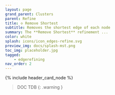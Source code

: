```yaml
---
layout: page
grand_parent: Clusters
parent: Refine
title: 🝔 Remove Shortest
subtitle: Removes the shortest edge of each node
summary: The **Remove Shortest** refinement ...
color: white
splash: icons/icon_edges-refine.svg
preview_img: docs/splash-mst.png
toc_img: placeholder.jpg
tagged: 
    - edgerefining
nav_order: 2
---
```


{% include header_card_node %}

> DOC TDB
{: .warning }
